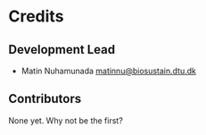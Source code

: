 # Credits

## Development Lead

* Matin Nuhamunada <matinnu@biosustain.dtu.dk>

## Contributors

None yet. Why not be the first?
